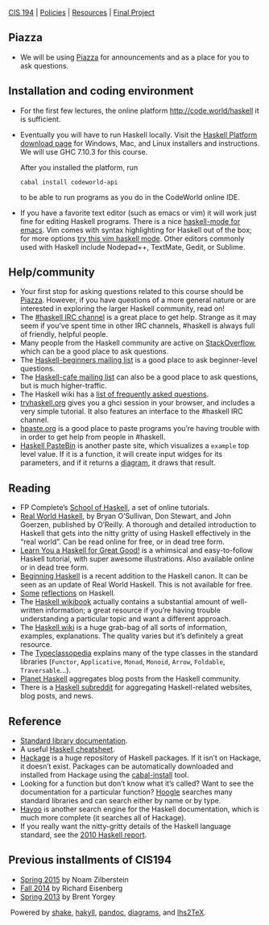 [CIS 194](https://www.seas.upenn.edu/~cis194/fall16/index.html) | [Policies](https://www.seas.upenn.edu/~cis194/fall16/policies.html) | [Resources](https://www.seas.upenn.edu/~cis194/fall16/resources.html) | [Final Project](https://www.seas.upenn.edu/~cis194/fall16/final.html)

## Piazza

- We will be using [Piazza](http://piazza.com/upenn/fall2018/cis194) for announcements and as a place for you to ask questions.

## Installation and coding environment

- For the first few lectures, the online platform http://code.world/haskell it is sufficient.

- Eventually you will have to run Haskell locally. Visit the [Haskell Platform download page](https://www.haskell.org/platform/prior.html) for Windows, Mac, and Linux installers and instructions. We will use GHC 7.10.3 for this course.

  After you installed the platform, run

  ```
  cabal install codeworld-api
  ```

  to be able to run programs as you do in the CodeWorld online IDE.

- If you have a favorite text editor (such as emacs or vim) it will work just fine for editing Haskell programs. There is a nice [haskell-mode for emacs](http://projects.haskell.org/haskellmode-emacs/). Vim comes with syntax highlighting for Haskell out of the box; for more options [try this vim haskell mode](http://projects.haskell.org/haskellmode-vim/). Other editors commonly used with Haskell include Nodepad++, TextMate, Gedit, or Sublime.

## Help/community

- Your first stop for asking questions related to this course should be [Piazza](http://piazza.com/upenn/fall2014/cis194/home). However, if you have questions of a more general nature or are interested in exploring the larger Haskell community, read on!
- The [#haskell IRC channel](http://www.haskell.org/haskellwiki/IRC_channel) is a great place to get help. Strange as it may seem if you’ve spent  time in other IRC channels, #haskell is always full of friendly, helpful people.
- Many people from the Haskell community are active on [StackOverflow](http://stackoverflow.com/questions/tagged/haskell), which can be a good place to ask questions.
- The [Haskell-beginners mailing list](http://haskell.org/mailman/listinfo/beginners) is a good place to ask beginner-level questions.
- The [Haskell-cafe mailing list](http://haskell.org/mailman/listinfo/haskell-cafe) can also be a good place to ask questions, but is much higher-traffic.
- The Haskell wiki has a [list of frequently asked questions](http://www.haskell.org/haskellwiki/FAQ).
- [tryhaskell.org](http://tryhaskell.org/) gives you a  ghci session in your browser, and includes a very simple tutorial. It  also features an interface to the #haskell IRC channel.
- [hpaste.org](http://hpaste.org) is a good place to paste programs you’re having trouble with in order to get help from people in #haskell.
- [Haskell PasteBin](http://paste.hskll.org/) is another paste site, which visualizes a `example` top level value. If it is a function, it will create input widges for its parameters, and if it returns a [diagram](http://projects.haskell.org/diagrams/), it draws that result.

## Reading

- FP Complete’s [School of Haskell](https://www.fpcomplete.com/school), a set of online tutorials.
- [Real World Haskell](http://book.realworldhaskell.org/), by Bryan O’Sullivan, Don Stewart, and John Goerzen, published by  O’Reilly. A thorough and detailed introduction to Haskell that gets into the nitty gritty of using Haskell effectively in the “real world”. Can  be read online for free, or in dead tree form.
- [Learn You a Haskell for Great Good!](http://learnyouahaskell.com/) is a whimsical and easy-to-follow Haskell tutorial, with super awesome  illustrations. Also available online or in dead tree form.
- [Beginning Haskell](http://www.amazon.com/Beginning-Haskell-A-Project-Based-Approach/dp/1430262508/) is a recent addition to the Haskell canon. It can be seen as an update of Real World Haskell. This is not available for free.
- [Some](https://github.com/bitemyapp/learnhaskell) [reflections](http://dev.stephendiehl.com/hask/) on Haskell.
- The [Haskell wikibook](http://en.wikibooks.org/wiki/Haskell) actually contains a substantial amount of well-written information; a  great resource if you’re having trouble understanding a particular topic and want a different approach.
- The [Haskell wiki](http://www.haskell.org/) is a huge  grab-bag of all sorts of information, examples, explanations. The  quality varies but it’s definitely a great resource.
- The [Typeclassopedia](http://haskell.org/haskellwiki/Typeclassopedia) explains many of the type classes in the standard libraries (`Functor`, `Applicative`, `Monad`, `Monoid`, `Arrow`, `Foldable`, `Traversable`…).
- [Planet Haskell](http://planet.haskell.org/) aggregates blog posts from the Haskell community.
- There is a [Haskell subreddit](http://www.reddit.com/r/haskell/) for aggregating Haskell-related websites, blog posts, and news.

## Reference

- [Standard library documentation](http://www.haskell.org/ghc/docs/latest/html/libraries/index.html).
- A useful [Haskell cheatsheet](http://cheatsheet.codeslower.com/).
- [Hackage](http://hackage.haskell.org/) is a huge  repository of Haskell packages. If it isn’t on Hackage, it doesn’t  exist. Packages can be automatically downloaded and installed from  Hackage using the [cabal-install](http://www.haskell.org/haskellwiki/Cabal-Install) tool.
- Looking for a function but don’t know what it’s called? Want to see the documentation for a particular function? [Hoogle](http://www.haskell.org/hoogle/) searches many standard libraries and can search either by name or by type.
- [Hayoo](http://holumbus.fh-wedel.de/hayoo/hayoo.html) is another search engine for the Haskell documentation, which is much more complete (it searches all of Hackage).
- If you really want the nitty-gritty details of the Haskell language standard, see the [2010 Haskell report](http://www.haskell.org/onlinereport/haskell2010/).

## Previous installments of CIS194

- [Spring 2015](https://www.seas.upenn.edu/~cis194/spring15) by Noam Zilberstein
- [Fall 2014](https://www.seas.upenn.edu/~cis194/fall14) by Richard Eisenberg
- [Spring 2013](https://www.seas.upenn.edu/~cis194/spring13) by Brent Yorgey

​      Powered      by [shake](http://community.haskell.org/~ndm/shake/),      [hakyll](http://jaspervdj.be/hakyll/index.html),      [pandoc](http://johnmacfarlane.net/pandoc/),      [diagrams](http://projects.haskell.org/diagrams),      and [lhs2TeX](http://www.andres-loeh.de/lhs2tex/).          

  